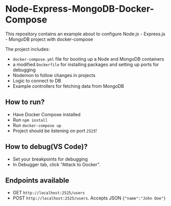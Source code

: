 # Node-Express-MongoDB-Docker-Compose
This repository contains an example about to configure Node.js - Express.js - MongoDB project with docker-compose

The project includes:
-  `docker-compose.yml` file for booting up a Node and MongoDB containers
-  a modified `Dockerfile` for installing packages and setting up ports for debugging
-  Nodemon to follow changes in projects
-  Logic to connect to DB
-  Example controllers for fetching data from MongoDB

## How to run?
- Have Docker Compose installed
- Run `npm install`
- Run `docker-compose up`
- Project should be listening on port `2525`!

## How to debug(VS Code)?
- Set your breakpoints for debugging
- In Debugger tab, click "Attack to Docker".

## Endpoints available
- GET `http://localhost:2525/users`
- POST `http://localhost:2525/users`. Accepts JSON `{"name":"John Doe"}`
